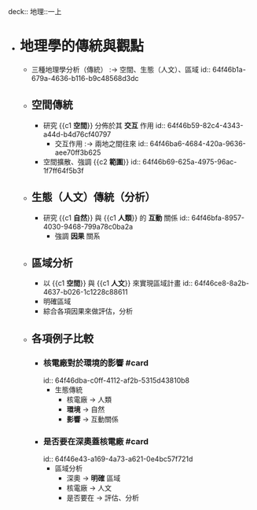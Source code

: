 deck:: 地理::一上

- # 地理學的傳統與觀點
	- 三種地理學分析（傳統） :-> 空間、生態（人文）、區域
	  id:: 64f46b1a-679a-4636-b116-b9c48568d3dc
	- ## 空間傳統
		- 研究 {{c1 **空間**}} 分佈於其 **交互** 作用
		  id:: 64f46b59-82c4-4343-a44d-b4d76cf40797
			- 交互作用 :-> 兩地之間往來
			  id:: 64f46ba6-4684-420a-9636-aee70ff3b625
		- 空間擴散、強調 {{c2 **範圍**}}
		  id:: 64f46b69-625a-4975-96ac-1f7ff64f5b3f
	- ## 生態（人文）傳統（分析）
		- 研究 {{c1 **自然**}} 與 {{c1 **人類**}} 的 **互動** 關係
		  id:: 64f46bfa-8957-4030-9468-799a78c0ba2a
			- 強調 **因果** 關系
	- ## 區域分析
		- 以 {{c1 **空間**}} 與 {{c1 **人文**}} 來實現區域計畫
		  id:: 64f46ce8-8a2b-4637-b026-1c1228c88611
		- 明確區域
		- 綜合各項因果來做評估，分析
	- ## 各項例子比較
		- ### 核電廠對於環境的影響 #card
		  id:: 64f46dba-c0ff-4112-af2b-5315d43810b8
			- 生態傳統
				- 核電廠 -> 人類
				- **環境** -> 自然
				- **影響** -> 互動關係
		- ### 是否要在深奧蓋核電廠 #card
		  id:: 64f46e43-a169-4a73-a621-0e4bc57f721d
			- 區域分析
				- 深奧 -> **明確** 區域
				- 核電廠 -> 人文
				- 是否要在 -> 評估、分析